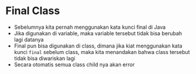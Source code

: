 # Final Class

- Sebelumnya kita pernah menggunakan kata kunci final di Java
- Jika digunakan di variable, maka variable tersebut tidak bisa berubah lagi datanya
- Final pun bisa digunakan di class, dimana jika kiat menggunakan kata kunci `final` sebelum class, maka kita menandakan bahwa class tersebut tidak bisa diwariskan lagi
- Secara otomatis semua class child nya akan error